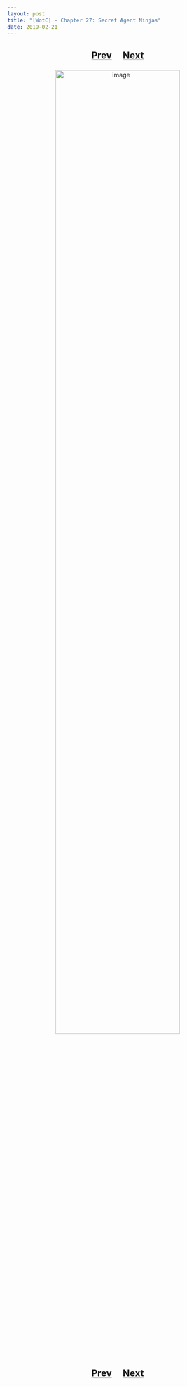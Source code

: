```yaml
---
layout: post
title: "[WotC] - Chapter 27: Secret Agent Ninjas"
date: 2019-02-21
---
```


<h2>
  <p style="text-align:center;">
    <a href="/wingsofthechorus/archive/2019/02/14/chapter26">Prev</a>
    &nbsp;&nbsp;&nbsp;
    <a href="/wingsofthechorus/archive/2019/02/28/chapter28">Next</a>
  </p>
</h2>

<p style="text-align:center;">
  <img src="/wingsofthechorus/images/comics/c27.png" width="75%" alt="image"/>
</p>

<h2>
  <p style="text-align:center;">
    <a href="/wingsofthechorus/archive/2019/02/14/chapter26">Prev</a>
    &nbsp;&nbsp;&nbsp;
    <a href="/wingsofthechorus/archive/2019/02/28/chapter28">Next</a>
  </p>
</h2>
